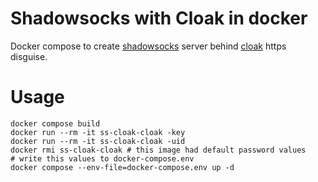 # Shadowsocks with Cloak in docker
Docker compose to create [shadowsocks](https://github.com/shadowsocks) server behind [cloak](https://github.com/cbeuw/Cloak#quick-start) https disguise.
# Usage
```
docker compose build
docker run --rm -it ss-cloak-cloak -key
docker run --rm -it ss-cloak-cloak -uid
docker rmi ss-cloak-cloak # this image had default password values
# write this values to docker-compose.env
docker compose --env-file=docker-compose.env up -d
```
